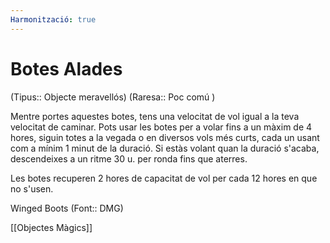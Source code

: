 ```yaml
---
Harmonització: true
---
```

# Botes Alades

(Tipus:: Objecte meravellós) (Raresa:: Poc comú )

Mentre portes aquestes botes, tens una velocitat de vol igual a la teva velocitat de caminar. Pots usar les botes per a volar fins a un màxim de 4 hores, siguin totes a la vegada o en diversos vols més curts, cada un usant com a mínim 1 minut de la duració. Si estàs volant quan la duració s'acaba, descendeixes a un ritme 30 u. per ronda fins que aterres.

Les botes recuperen 2 hores de capacitat de vol per cada 12 hores en que no s'usen.

Winged Boots (Font:: DMG)

[[Objectes Màgics]]